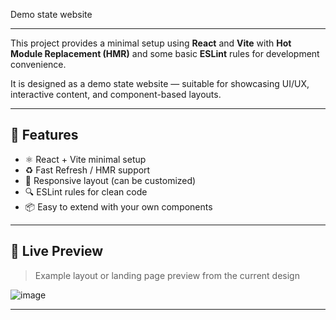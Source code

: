 Demo state website

---

This project provides a minimal setup using **React** and **Vite** with **Hot Module Replacement (HMR)** and some basic **ESLint** rules for development convenience.

It is designed as a demo state website — suitable for showcasing UI/UX, interactive content, and component-based layouts.

---

## 🚀 Features

- ⚛️ React + Vite minimal setup
- ♻️ Fast Refresh / HMR support
- 🎨 Responsive layout (can be customized)
- 🔍 ESLint rules for clean code
- 📦 Easy to extend with your own components

---

## 📸 Live Preview

> Example layout or landing page preview from the current design

![image](https://github.com/user-attachments/assets/b2e407ad-0013-4746-9833-fb5250e9738a)

---
